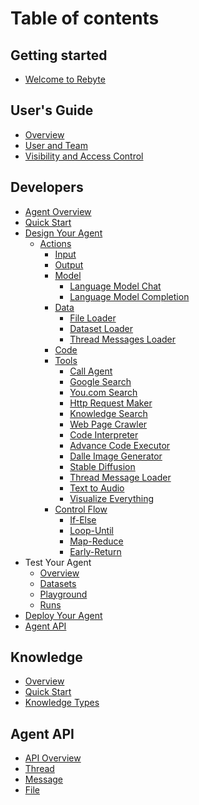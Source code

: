 # Table of contents

## Getting started

* [Welcome to Rebyte](README.md)

## User's Guide
* [Overview](guide/overview.md)
* [User and Team](guide/teams/overview.md)
* [Visibility and Access Control](guide/teams/access-control.md)

## Developers

* [Agent Overview](overview/understanding-rebyte-architecture.md)
* [Quick Start](agents/quick-start.md)
* [Design Your Agent](agents/design-your-agent/README.md)
  * [Actions](agents/design-your-agent/actions/README.md)
    * [Input](agents/design-your-agent/actions/input.md)
    * [Output](agents/design-your-agent/actions/output.md)
    * [Model](agents/design-your-agent/actions/model/README.md)
      * [Language Model Chat](agents/design-your-agent/actions/model/language-model-chat.md)
      * [Language Model Completion](agents/design-your-agent/actions/model/language-model-completion.md)
    * [Data](agents/design-your-agent/actions/data/README.md)
      * [File Loader](agents/design-your-agent/actions/data/file-loader.md)
      * [Dataset Loader](agents/design-your-agent/actions/data/dataset-loader.md)
      * [Thread Messages Loader](agents/design-your-agent/actions/data/thread-messages-loader.md)
    * [Code](agents/design-your-agent/actions/code.md)
    * [Tools](agents/design-your-agent/actions/tools/README.md)
      * [Call Agent](agents/design-your-agent/actions/tools/call-agent.md)
      * [Google Search](agents/design-your-agent/actions/tools/google-search.md)
      * [You.com Search](agents/design-your-agent/actions/tools/you-search.md)
      * [Http Request Maker](agents/design-your-agent/actions/tools/http-request-maker.md)
      * [Knowledge Search](agents/design-your-agent/actions/tools/knowledge-search.md)
      * [Web Page Crawler](agents/design-your-agent/actions/tools/web-page-crawler.md)
      * [Code Interpreter](agents/design-your-agent/actions/tools/code-interpreter.md)
      * [Advance Code Executor](agents/design-your-agent/actions/tools/advanced-code-executor.md)
      * [Dalle Image Generator](agents/design-your-agent/actions/tools/dalle-image-generator.md)
      * [Stable Diffusion](agents/design-your-agent/actions/tools/stable-diffusion.md)
      * [Thread Message Loader](agents/design-your-agent/actions/tools/thread-message-loader.md)
      * [Text to Audio](agents/design-your-agent/actions/tools/text-to-audio.md)
      * [Visualize Everything](agents/design-your-agent/actions/tools/visualize-everything.md)
    * [Control Flow](agents/design-your-agent/actions/control-flow/README.md)
      * [If-Else](agents/design-your-agent/actions/control-flow/if-else.md)
      * [Loop-Until](agents/design-your-agent/actions/control-flow/loop-until.md)
      * [Map-Reduce](agents/design-your-agent/actions/control-flow/map-reduce.md)
      * [Early-Return](agents/design-your-agent/actions/control-flow/early-return.md)
* Test Your Agent
  * [Overview](agents/test-your-agent/overview.md)
  * [Datasets](agents/test-your-agent/datasets.md)
  * [Playground](agents/test-your-agent/playground.md)
  * [Runs](agents/test-your-agent/runs.md)
* [Deploy Your Agent](agents/deploy-your-agent.md)
* [Agent API](agents/deploy-your-agent.md)

[//]: # (## Apps)

[//]: # (* [Apps with Chat Interface]&#40;apps/apps-with-chat-interface/README.md&#41;)

[//]: # (  * [Quick Start]&#40;apps/apps-with-chat-interface/quick-start.md&#41;)

[//]: # (* [Apps with Customized UI]&#40;apps/apps-with-customized-ui/README.md&#41;)

[//]: # (  * [Quick Start]&#40;apps/apps-with-cui/quick-start-weather.md&#41;)

[//]: # (* OpenAI GPTs with AI Agent)

[//]: # (  * [Chat with Notion]&#40;apps/openai-gpts-with-ai-agent/chat-with-notion.md&#41;)

[//]: # (  * [Design Your Agent]&#40;apps/openai-gpts-with-ai-agent/design-your-agent.md&#41;)

## Knowledge
* [Overview](knowledge/overview.md)
* [Quick Start](knowledge/quick-start.md)
* [Knowledge Types](knowledge/knowledge-types.md)

## Agent API
* [API Overview](assistant/api.md)
* [Thread](assistant/thread.md)
* [Message](assistant/message.md)
* [File](assistant/file.md)

[//]: # (## Examples)

[//]: # ()
[//]: # (* [A Guide to RAG query techniques]&#40;community/a-guide-to-rag-query-techniques.md&#41;)

[//]: # (* [Build your own research assistant]&#40;community/research-assistant.md&#41;)

[//]: # (* [Building an Investor Type Quiz App]&#40;community/investor-assistant.md&#41;)

[//]: # (* [Prompt Template Language]&#40;guide/prompt-template-language.md&#41;)

[//]: # (* Best Practices)

[//]: # (  * [Search Engine Agent]&#40;guide/best-practices/search-engine-agent.md&#41;)

[//]: # (  * [Knowledge Based Chatbot]&#40;guide/best-practices/knowledge-based-chatbot.md&#41;)

[//]: # (  * [Web Page Summary Agent]&#40;guide/best-practices/web-page-summary-agent.md&#41;)

[//]: # (  * [Bilibili Subtitle Agent]&#40;guide/best-practices/bilibili-subtitle-agent.md&#41;)




[//]: # (## Community)

[//]: # (* [Overview]&#40;community/overview.md&#41;)

[//]: # (* [Agents]&#40;community/agents.md&#41;)

[//]: # (* [Apps]&#40;community/apps.md&#41;)

[//]: # (## Policies)

[//]: # ()
[//]: # (* [Privacy Policies]&#40;Policies/privacy-policies.md&#41;)

[//]: # (* [Terms of Service]&#40;Policies/terms-of-service.md&#41;)
